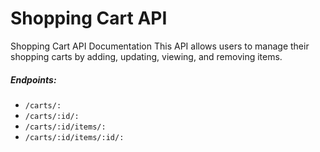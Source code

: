 # Shopping Cart API

Shopping Cart API Documentation
This API allows users to manage their shopping carts by adding, updating, viewing, and removing items.

##### Endpoints:
- `/carts/: `
- `/carts/:id/: `
- `/carts/:id/items/: `
- `/carts/:id/items/:id/: `
